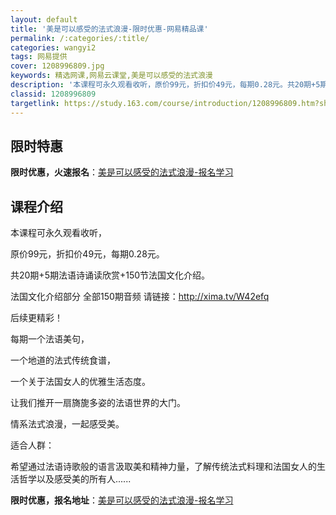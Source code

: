 ```yaml
---
layout: default
title: '美是可以感受的法式浪漫-限时优惠-网易精品课'
permalink: /:categories/:title/
categories: wangyi2
tags: 网易提供
cover: 1208996809.jpg
keywords: 精选网课,网易云课堂,美是可以感受的法式浪漫
description: '本课程可永久观看收听，原价99元，折扣价49元，每期0.28元。共20期+5期法语诗诵读欣赏+150节法国文化介绍。法国'
classid: 1208996809
targetlink: https://study.163.com/course/introduction/1208996809.htm?share=1&shareId=1025206652&utm_campaign=share&utm_medium=iphoneShare&utm_source=&utm_u=1025206652
---
```


## 限时特惠

**限时优惠，火速报名**：[美是可以感受的法式浪漫-报名学习](https://study.163.com/course/introduction/1208996809.htm?share=1&shareId=1025206652&utm_campaign=share&utm_medium=iphoneShare&utm_source=&utm_u=1025206652)

## 课程介绍

本课程可永久观看收听，

原价99元，折扣价49元，每期0.28元。

共20期+5期法语诗诵读欣赏+150节法国文化介绍。

法国文化介绍部分 全部150期音频 请链接：http://xima.tv/W42efq

后续更精彩！



每期一个法语美句，

一个地道的法式传统食谱，

一个关于法国女人的优雅生活态度。

让我们推开一扇旖旎多姿的法语世界的大门。

情系法式浪漫，一起感受美。



适合人群：

希望通过法语诗歌般的语言汲取美和精神力量，了解传统法式料理和法国女人的生活哲学以及感受美的所有人......

**限时优惠，报名地址**：[美是可以感受的法式浪漫-报名学习](https://study.163.com/course/introduction/1208996809.htm?share=1&shareId=1025206652&utm_campaign=share&utm_medium=iphoneShare&utm_source=&utm_u=1025206652)

